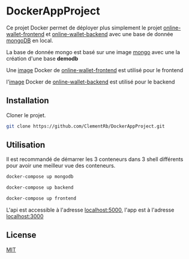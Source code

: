 # DockerAppProject

Ce projet Docker permet de déployer plus simplement le projet [online-wallet-frontend](https://github.com/ClementRb/online-wallet-frontend) et [online-wallet-backend](https://github.com/ClementRb/online-wallet-backend) avec une base de donnée [mongoDB](https://www.mongodb.com/fr) en local.

La base de donnée mongo est basé sur une image [mongo](https://hub.docker.com/_/mongo) avec une la création d'une base **demodb**

Une [image](https://hub.docker.com/repository/docker/clementrb/online-wallet-backend) Docker de [online-wallet-frontend](https://github.com/ClementRb/online-wallet-frontend) est utilisé pour le frontend

l'[image](https://hub.docker.com/repository/docker/clementrb/online-wallet-backend) Docker de [online-wallet-backend](https://github.com/ClementRb/online-wallet-backend) est utilisé pour le backend

## Installation

Cloner le projet.

```bash
git clone https://github.com/ClementRb/DockerAppProject.git
```

## Utilisation

Il est recommandé de démarrer les 3 conteneurs dans 3 shell différents pour avoir une meilleur vue des conteneurs.

```bash
docker-compose up mongodb

docker-compose up backend

docker-compose up frontend

```

L'api est accessible à l'adresse [localhost:5000](localhost:5000), l'app est à l'adresse [localhost:3000](localhost:3000)

## License

[MIT](https://choosealicense.com/licenses/mit/)
